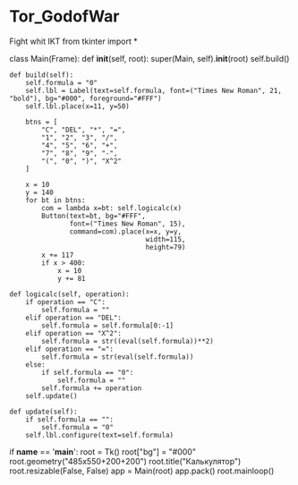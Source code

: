 # Tor_GodofWar
Fight whit IKT
from tkinter import *


class Main(Frame):
    def __init__(self, root):
        super(Main, self).__init__(root)
        self.build()

    def build(self):
        self.formula = "0"
        self.lbl = Label(text=self.formula, font=("Times New Roman", 21, "bold"), bg="#000", foreground="#FFF")
        self.lbl.place(x=11, y=50)

        btns = [
            "C", "DEL", "*", "=",
            "1", "2", "3", "/",
            "4", "5", "6", "+",
            "7", "8", "9", "-",
            "(", "0", ")", "X^2"
        ]

        x = 10
        y = 140
        for bt in btns:
            com = lambda x=bt: self.logicalc(x)
            Button(text=bt, bg="#FFF",
                   font=("Times New Roman", 15),
                   command=com).place(x=x, y=y,
                                      width=115,
                                      height=79)
            x += 117
            if x > 400:
                x = 10
                y += 81

    def logicalc(self, operation):
        if operation == "C":
            self.formula = ""
        elif operation == "DEL":
            self.formula = self.formula[0:-1]
        elif operation == "X^2":
            self.formula = str((eval(self.formula))**2)
        elif operation == "=":
            self.formula = str(eval(self.formula))
        else:
            if self.formula == "0":
                self.formula = ""
            self.formula += operation
        self.update()

    def update(self):
        if self.formula == "":
            self.formula = "0"
        self.lbl.configure(text=self.formula)


if __name__ == '__main__':
    root = Tk()
    root["bg"] = "#000"
    root.geometry("485x550+200+200")
    root.title("Калькулятор")
    root.resizable(False, False)
    app = Main(root)
    app.pack()
    root.mainloop()
